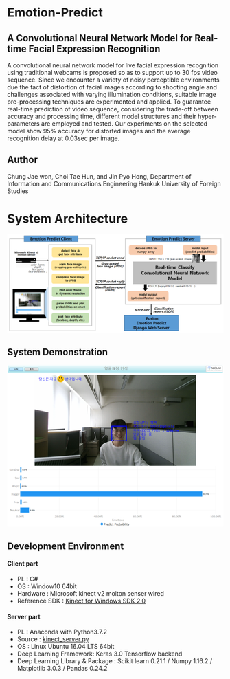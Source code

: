 # Emotion-Predict
## A Convolutional Neural Network Model for Real-time Facial Expression Recognition
A convolutional neural network model for live facial expression recognition using traditional webcams is proposed so as to support up to 30 fps video sequence. Since we encounter a variety of noisy perceptible environments due the fact of distortion of facial images according to shooting angle and challenges associated with varying illumination conditions, suitable image pre-processing techniques are experimented and applied. To guarantee real-time prediction of video sequence, considering the trade-off between accuracy and processing time, different model structures and their hyper-parameters are employed and tested. Our experiments on the selected model show 95% accuracy for distorted images and the average recognition delay at 0.03sec per image. 

## Author
Chung Jae won, Choi Tae Hun, and Jin Pyo Hong, Department of Information and Communications Engineering Hankuk University of Foreign Studies

# System Architecture
![](https://github.com/asherchoi/Emotion-Predict/blob/master/system%20architecture.PNG)

## System Demonstration
![](https://github.com/asherchoi/Emotion-Predict/blob/master/demo.png)

## Development Environment
#### Client part
  + PL : C#
  + OS : Window10 64bit
  + Hardware : Microsoft kinect v2 moiton senser wired
  + Reference SDK : [Kinect for Windows SDK 2.0](https://www.microsoft.com/en-us/download/details.aspx?id=44561)

#### Server part
  - PL : Anaconda with Python3.7.2
  - Source : [kinect_server.py](https://github.com/asherchoi/Emotion-Predict)
  - OS : Linux Ubuntu 16.04 LTS 64bit
  - Deep Learning Framework: Keras 3.0 Tensorflow backend
  - Deep Learning Library & Package : Scikit learn 0.21.1 / Numpy 1.16.2 / Matplotlib 3.0.3 / Pandas 0.24.2

